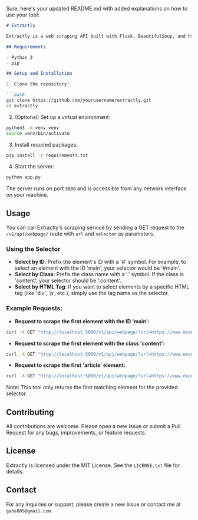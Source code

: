 Sure, here's your updated README.md with added explanations on how to use your tool:

```markdown
# Extractly

Extractly is a web scraping API built with Flask, BeautifulSoup, and html2text. It offers a straightforward service for scraping specific content from web pages.

## Requirements

- Python 3
- pip 

## Setup and Installation

1. Clone the repository:

```bash
git clone https://github.com/yourusername/extractly.git
cd extractly
```

2. (Optional) Set up a virtual environment:

```bash
python3 -m venv venv
source venv/bin/activate
```

3. Install required packages:

```bash
pip install -r requirements.txt
```

4. Start the server:

```bash
python app.py
```

The server runs on port `5000` and is accessible from any network interface on your machine.

## Usage

You can call Extractly's scraping service by sending a GET request to the `/v1/api/webpage/` route with `url` and `selector` as parameters.

### Using the Selector

- **Select by ID**: Prefix the element's ID with a '#' symbol. For example, to select an element with the ID 'main', your selector would be '#main'.
- **Select by Class**: Prefix the class name with a '.' symbol. If the class is 'content', your selector should be '.content'.
- **Select by HTML Tag**: If you want to select elements by a specific HTML tag (like 'div', 'p', etc.), simply use the tag name as the selector.

### Example Requests:

- **Request to scrape the first element with the ID 'main':**

```bash
curl -X GET "http://localhost:5000/v1/api/webpage/?url=https://www.example.com&selector=#main"
```

- **Request to scrape the first element with the class 'content':**

```bash
curl -X GET "http://localhost:5000/v1/api/webpage/?url=https://www.example.com&selector=.content"
```

- **Request to scrape the first 'article' element:**

```bash
curl -X GET "http://localhost:5000/v1/api/webpage/?url=https://www.example.com&selector=article"
```

Note: This tool only returns the first matching element for the provided selector.

## Contributing

All contributions are welcome. Please open a new Issue or submit a Pull Request for any bugs, improvements, or feature requests.

## License

Extractly is licensed under the MIT License. See the `LICENSE.txt` file for details.

## Contact

For any inquiries or support, please create a new Issue or contact me at `gabe805@gmail.com`.
```